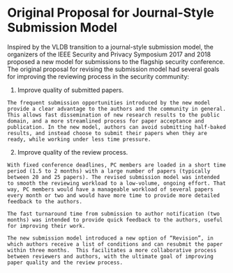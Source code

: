 # Original Proposal for Journal-Style Submission Model


Inspired by the VLDB transition to a journal-style submission model, the organizers of the IEEE Security and Privacy Symposium 2017 and 2018 proposed a new model for submissions to the flagship security conference. The original proposal for revising the submission model had several goals for improving the reviewing process in the security community:

  1. Improve quality of submitted papers.

    The frequent submission opportunities introduced by the new model provide a clear advantage to the authors and the community in general. This allows fast dissemination of new research results to the public domain, and a more streamlined process for paper acceptance and publication. In the new model, authors can avoid submitting half-baked results, and instead choose to submit their papers when they are ready, while working under less time pressure.


  2. Improve quality of the review process.

    With fixed conference deadlines, PC members are loaded in a short time period (1.5 to 2 months) with a large number of papers (typically between 20 and 25 papers). The revised submission model was intended to smooth the reviewing workload to a low-volume, ongoing effort. That way, PC members would have a manageable workload of several papers every month or two and would have more time to provide more detailed feedback to the authors.

    The fast turnaround time from submission to author notification (two months) was intended to provide quick feedback to the authors, useful for improving their work.

    The new submission model introduced a new option of “Revision”, in which authors receive a list of conditions and can resubmit the paper within three months.  This facilitates a more collaborative process between reviewers and authors, with the ultimate goal of improving paper quality and the review process.
